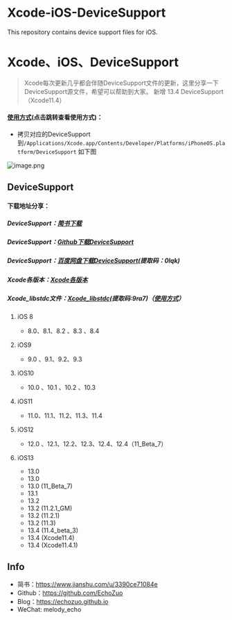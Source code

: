 # Xcode-iOS-DeviceSupport
This repository contains device support files for iOS.

# Xcode、iOS、DeviceSupport

> Xcode每次更新几乎都会伴随DeviceSupport文件的更新，这里分享一下DeviceSupport源文件，希望可以帮助到大家。
> 新增 13.4 DeviceSupport（Xcode11.4）

#### [使用方式](https://www.jianshu.com/p/aa6bc975c430)(点击跳转查看使用方式)：

- 拷贝对应的DeviceSupport到```/Applications/Xcode.app/Contents/Developer/Platforms/iPhoneOS.platform/DeviceSupport``` 如下图

![image.png](https://upload-images.jianshu.io/upload_images/1424124-af1d69c142e32a9e.png?imageMogr2/auto-orient/strip%7CimageView2/2/w/1240)


## DeviceSupport

#### 下载地址分享：
##### DeviceSupport：[简书下载](https://www.jianshu.com/p/aa6bc975c430)
##### DeviceSupport：[Github下载DeviceSupport](https://github.com/EchoZuo/Xcode-iOS-DeviceSupport)

##### DeviceSupport：[百度网盘下载DeviceSupport](https://pan.baidu.com/s/1Fc7W11IBglsDWzQhtNd9iQ)(提取码：0lqk)

##### Xcode各版本：[Xcode各版本](https://developer.apple.com/download/more/)

##### Xcode_libstdc文件：[Xcode_libstdc](:https://pan.baidu.com/s/1fio4N8pnwjVgAShrxnb1TQ)(提取码:9ra7)（[使用方式](https://www.jianshu.com/p/3afd5e8cdbf8)）

1. iOS 8		
    - 8.0、8.1、8.2 、8.3 、8.4 

2. iOS9
    - 9.0 、9.1、9.2、9.3

3. iOS10
    - 10.0 、10.1 、10.2 、10.3 

4. iOS11
    - 11.0、11.1、11.2、11.3、11.4
   
5. iOS12
    - 12.0 、12.1、12.2、12.3、12.4、12.4（11_Beta_7）

6. iOS13
    - 13.0
    - 13.0
    - 13.0 (11_Beta_7)
    - 13.1 
    - 13.2 
    - 13.2 (11.2.1_GM)
    - 13.2 (11.2.1)
    - 13.2 (11.3)
    - 13.4 (11.4_beta_3)
    - 13.4 (Xcode11.4)
    - 13.4 (Xcode11.4.1)

## Info
- 简书：https://www.jianshu.com/u/3390ce71084e
- Github：https://github.com/EchoZuo
- Blog：https://echozuo.github.io
- WeChat: melody_echo
